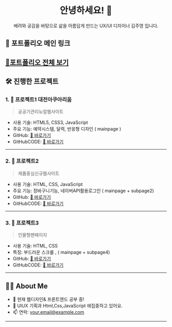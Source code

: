 <p align="center>
  <img src="">
</p>

<h1 align="center">안녕하세요! 👋</h1>

<p align="center">배려와 공감을 바탕으로 삶을 아름답게 만드는 UX/UI 디자이너 김주영 입니다.
</p>

## 🔗 포트폴리오 메인 링크

[📂포트폴리오 전체 보기](http://jijumto.dothome.co.kr/)
---

## 🛠️ 진행한 프로젝트

### 1. 📌 **프로젝트1 대전아쿠아리움**
> 공공기관리뉴얼웹사이트

- 사용 기술: HTML5, CSS3, JavaScript
- 주요 기능: 예약시스템, 달력, 반응형 디자인 ( mainpage )
- GitHub: [🔗 바로가기](https://juyeung.github.io/study310/project001/index.html)
- GitHubCODE: [🔗 바로가기](https://github.com/username/myblog)

---

### 2. 📌 **프로젝트2**
> 제품중심신규웹사이트

- 사용 기술: HTML, CSS, JavaScript
- 주요 기능: 장바구니기능, 네이버API활용로그인 ( mainpage  + subpage2)
- GitHub: [🔗 바로가기](https://github.com/username/todolist)
- GitHubCODE: [🔗 바로가기](https://github.com/username/myblog)

---

### 3. 📌 **프로젝트3**
> 인물형팬페이지

- 사용 기술: HTML, CSS
- 특징: 부드러운 스크롤 , ( mainpage  + subpage4)
- GitHub: [🔗 바로가기](https://github.com/username/miniprofile)
- GitHubCODE: [🔗 바로가기](https://github.com/username/myblog)

---

## 👩‍💻 About Me

- 🔭 현재 웹디자인& 프론트엔드 공부 중!
- 🌱 UIUX 기획과 Html,Css,JavaScript 에집중하고 있어요.
- 📫 연락: your.email@example.com

---

